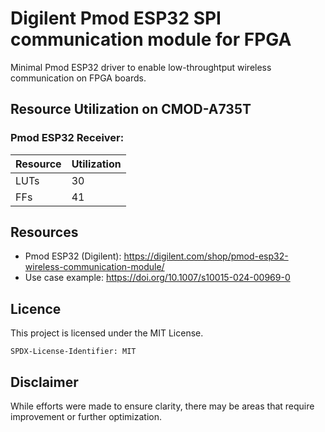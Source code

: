 # Digilent Pmod ESP32 SPI communication module for FPGA

Minimal Pmod ESP32 driver to enable low-throughtput wireless communication on FPGA boards.

## Resource Utilization on CMOD-A735T

### Pmod ESP32 Receiver:

| Resource | Utilization |
|----------|-------------|
| LUTs     | 30          |
| FFs      | 41          |

## Resources

- Pmod ESP32 (Digilent): https://digilent.com/shop/pmod-esp32-wireless-communication-module/
- Use case example: https://doi.org/10.1007/s10015-024-00969-0

## Licence

This project is licensed under the MIT License.

```SPDX-License-Identifier: MIT```

## Disclaimer

While efforts were made to ensure clarity, there may be areas that require improvement or further optimization.
